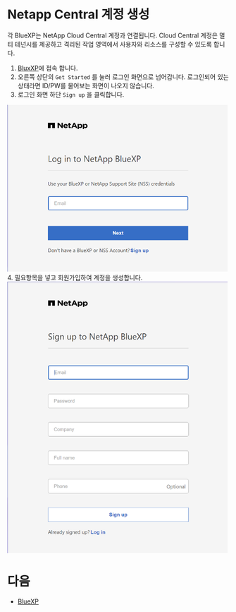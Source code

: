 # Netapp Central 계정 생성
각 BlueXP는 NetApp Cloud Central 계정과 연결됩니다. Cloud Central 계정은 멀티 테넌시를 제공하고 격리된 작업 영역에서 사용자와 리소스를 구성할 수 있도록 합니다.

1. [BluxXP](https://bluexp.netapp.com/)에 접속 합니다.
2. 오른쪽 상단의 ```Get Started``` 를 눌러 로그인 화면으로 넘어갑니다.
로그인되어 있는 상태라면 ID/PW를 물어보는 화면이 나오지 않습니다.
3. 로그인 화면 하단 ```Sign up``` 을 클릭합니다.
<img src=./Images/image.png alt="Girl in a jacket" width="500">
4. 필요항목을 넣고 회원가입하여 계정을 생성합니다.
<img src=./Images/image-1.png alt="Girl in a jacket" width="500">

# 다음
- [BlueXP ]()

